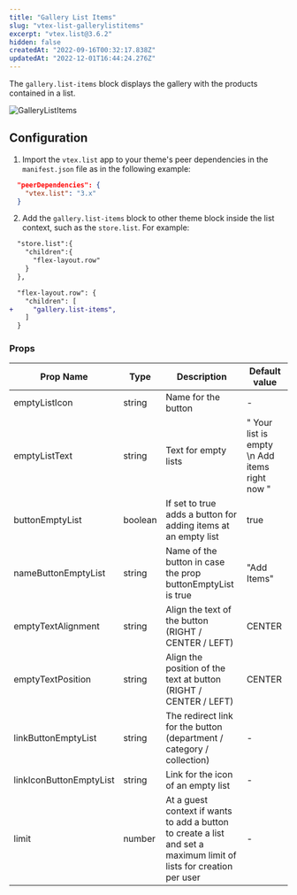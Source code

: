 ```yaml
---
title: "Gallery List Items"
slug: "vtex-list-gallerylistitems"
excerpt: "vtex.list@3.6.2"
hidden: false
createdAt: "2022-09-16T00:32:17.838Z"
updatedAt: "2022-12-01T16:44:24.276Z"
---
```

The `gallery.list-items` block displays the gallery with the products contained in a list.

![GalleryListItems](https://raw.githubusercontent.com/vtexdocs/dev-portal-content/main/images/vtex-list-gallerylistitems-0.gif)

## Configuration

1. Import the `vtex.list` app to your theme's peer dependencies in the `manifest.json` file as in the following example:

```json
  "peerDependencies": {
    "vtex.list": "3.x"
  }
```

2. Add the `gallery.list-items` block to other theme block inside the list context, such as the `store.list`. For example:

```diff
  "store.list":{
    "children":{
      "flex-layout.row"
    }
  },

  "flex-layout.row": {
    "children": [
+     "gallery.list-items",
    ]
  }
```

### Props

| Prop Name               | Type    | Description                                                                                                         | Default value                                 |
| ----------------------- | ------- | ------------------------------------------------------------------------------------------------------------------- | --------------------------------------------- |
| emptyListIcon           | string  | Name for the button                                                                                                 | -                                             |
| emptyListText           | string  | Text for empty lists                                                                                                | " Your list is empty \n Add items right now " |
| buttonEmptyList         | boolean | If set to true adds a button for adding items at an empty list                                                      | true                                          |
| nameButtonEmptyList     | string  | Name of the button in case the prop buttonEmptyList is true                                                         | "Add Items"                                   |
| emptyTextAlignment      | string  | Align the text of the button (RIGHT / CENTER / LEFT)                                                                | CENTER                                        |
| emptyTextPosition       | string  | Align the position of the text at button (RIGHT / CENTER / LEFT)                                                    | CENTER                                        |
| linkButtonEmptyList     | string  | The redirect link for the button (department / category / collection)                                               | -                                             |
| linkIconButtonEmptyList | string  | Link for the icon of an empty list                                                                                  | -                                             |
| limit                   | number  | At a guest context if wants to add a button to create a list and set a maximum limit of lists for creation per user | -                                             |